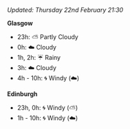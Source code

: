 *Updated: Thursday 22nd February 21:30*

**Glasgow**

* 23h: :partly_sunny: Partly Cloudy
* 0h: :cloud: Cloudy
* 1h, 2h: :umbrella: Rainy
* 3h: :cloud: Cloudy
* 4h - 10h: :cyclone: Windy (:cloud:)

**Edinburgh**

* 23h, 0h: :cyclone: Windy (:partly_sunny:)
* 1h - 10h: :cyclone: Windy (:cloud:)
